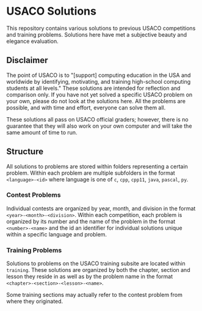 # USACO Solutions
This repository contains various solutions to previous USACO competitions and training problems. Solutions here have met a subjective beauty  and elegance evaluation.

## Disclaimer
The point of USACO is to "[support] computing education in the USA and worldwide by identifying, motivating, and training high-school computing students at all levels." These solutions are intended for reflection and comparison only. If you have not yet solved a specific USACO problem on your own, please do not look at the solutions here. All the problems are possible, and with time and effort, everyone can solve them all.

These solutions all pass on USACO official graders; however, there is no guarantee that they will also work on your own computer and will take the same amount of time to run.

## Structure
All solutions to problems are stored within folders representing a certain problem. Within each problem are multiple subfolders in the format `<language>-<id>` where language is one of `c`, `cpp`, `cpp11`, `java`, `pascal`, `py`.

### Contest Problems
Individual contests are organized by year, month, and division in the format `<year>-<month>-<division>`. Within each competition, each problem is organized by its number and the name of the problem in the format `<number>-<name>` and the id an identifier for individual solutions unique within a specific language and problem.

### Training Problems
Solutions to problems on the USACO training subsite are located within `training`. These solutions are organized by both the chapter, section and lesson they reside in as well as by the problem name in the format `<chapter>-<section>-<lesson>-<name>`.

Some training sections may actually refer to the contest problem from where they originated.
